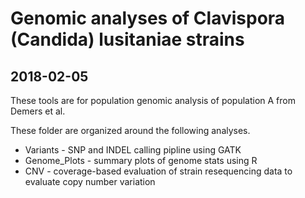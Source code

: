 Genomic analyses of Clavispora (Candida) lusitaniae strains
=====

2018-02-05
----------
These tools are for population genomic analysis of population A from Demers et al. 

These folder are organized around the following analyses.

* Variants - SNP and INDEL calling pipline using GATK
* Genome_Plots - summary plots of genome stats using R
* CNV - coverage-based evaluation of strain resequencing data to evaluate copy number variation


